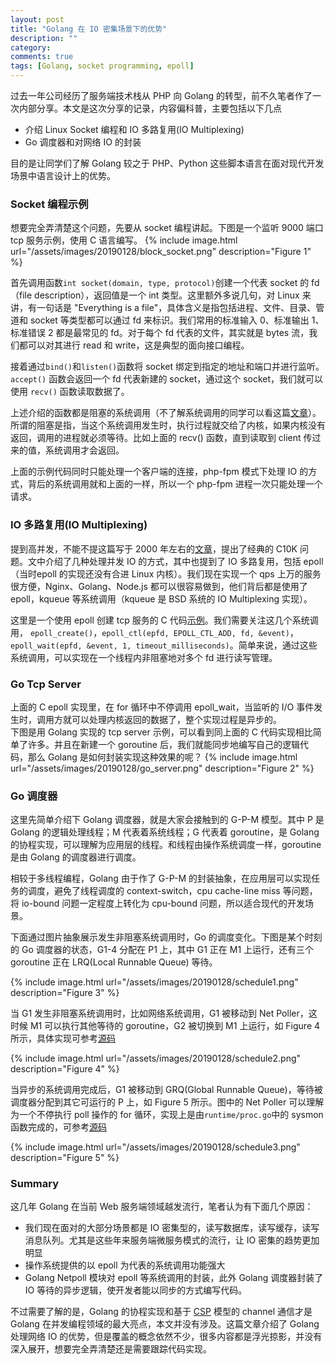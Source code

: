 ```yaml
---
layout: post
title: "Golang 在 IO 密集场景下的优势"
description: ""
category: 
comments: true
tags: [Golang, socket programming, epoll]
---
```

过去一年公司经历了服务端技术栈从 PHP 向 Golang 的转型，前不久笔者作了一次内部分享。本文是这次分享的记录，内容偏科普，主要包括以下几点

* 介绍 Linux Socket 编程和 IO 多路复用(IO Multiplexing)
* Go 调度器和对网络 IO 的封装

目的是让同学们了解 Golang 较之于 PHP、Python 这些脚本语言在面对现代开发场景中语言设计上的优势。

### Socket 编程示例
想要完全弄清楚这个问题，先要从 socket 编程讲起。下图是一个监听 9000 端口 tcp 服务示例，使用 C 语言编写。
{% include image.html url="/assets/images/20190128/block_socket.png"  description="Figure 1" %}

首先调用函数`int socket(domain, type, protocol)`创建一个代表 socket 的 fd（file description），返回值是一个 int 类型。这里额外多说几句，对 Linux 来讲，有一句话是 "Everything is a file"，具体含义是指包括进程、文件、目录、管道和 socket 等类型都可以通过 fd 来标识。我们常用的标准输入 0、标准输出 1、标准错误 2 都是最常见的 fd。对于每个 fd 代表的文件，其实就是 bytes 流，我们都可以对其进行 read 和 write，这是典型的面向接口编程。 
 
接着通过`bind()`和`listen()`函数将 socket 绑定到指定的地址和端口并进行监听。 `accept()` 函数会返回一个 fd 代表新建的 socket，通过这个 socket，我们就可以使用 `recv()` 函数读取数据了。

上述介绍的函数都是阻塞的系统调用（不了解系统调用的同学可以看这篇[文章](https://minnie.tuhs.org/CompArch/Lectures/week05.html)）。所谓的阻塞是指，当这个系统调用发生时，执行过程就交给了内核，如果内核没有返回，调用的进程就必须等待。比如上面的 recv() 函数，直到读取到 client 传过来的值，系统调用才会返回。

上面的示例代码同时只能处理一个客户端的连接，php-fpm 模式下处理 IO 的方式，背后的系统调用就和上面的一样，所以一个 php-fpm 进程一次只能处理一个请求。

### IO 多路复用(IO Multiplexing)
提到高并发，不能不提这篇写于 2000 年左右的[文章](http://www.kegel.com/c10k.html)，提出了经典的 C10K 问题。文中介绍了几种处理并发 IO 的方式，其中也提到了 IO 多路复用，包括 epoll（当时epoll 的实现还没有合进 Linux 内核）。我们现在实现一个 qps 上万的服务很方便，Nginx、Golang、Node.js 都可以很容易做到，他们背后都是使用了 epoll，kqueue 等系统调用（kqueue 是 BSD 系统的 IO Multiplexing 实现）。

这里是一个使用 epoll 创建 tcp 服务的 C 代码[示例](https://gist.github.com/bittenApple/e3675019ce8d6126e81492a0e57b3fb4)。我们需要关注这几个系统调用， `epoll_create()`，`epoll_ctl(epfd, EPOLL_CTL_ADD, fd, &event)`，`epoll_wait(epfd, &event, 1, timeout_milliseconds)`。简单来说，通过这些系统调用，可以实现在一个线程内非阻塞地对多个 fd 进行读写管理。

### Go Tcp Server
上面的 C epoll 实现里，在 for 循环中不停调用 epoll_wait，当监听的 I/O 事件发生时，调用方就可以处理内核返回的数据了，整个实现过程是异步的。  
下图是用 Golang 实现的 tcp server 示例，可以看到同上面的 C 代码实现相比简单了许多。并且在新建一个 goroutine 后，我们就能同步地编写自己的逻辑代码，那么 Golang 是如何封装实现这种效果的呢？
{% include image.html url="/assets/images/20190128/go_server.png"  description="Figure 2" %}

### Go 调度器
这里先简单介绍下 Golang 调度器，就是大家会接触到的 G-P-M 模型。其中 P 是 Golang 的逻辑处理线程；M 代表着系统线程；G 代表着 goroutine，是 Golang 的协程实现，可以理解为应用层的线程。和线程由操作系统调度一样，goroutine 是由 Golang 的调度器进行调度。

相较于多线程编程，Golang 由于作了 G-P-M 的封装抽象，在应用层可以实现任务的调度，避免了线程调度的 context-switch，cpu cache-line miss 等问题，将 io-bound 问题一定程度上转化为 cpu-bound 问题，所以适合现代的开发场景。

下面通过图片抽象展示发生非阻塞系统调用时，Go 的调度变化。下图是某个时刻的 Go 调度器的状态，G1-4 分配在 P1 上，其中 G1 正在 M1 上运行，还有三个 goroutine 正在 LRQ(Local Runnable Queue) 等待。

{% include image.html url="/assets/images/20190128/schedule1.png"  description="Figure 3" %}

当 G1 发生非阻塞系统调用时，比如网络系统调用，G1 被移动到 Net Poller，这时候 M1 可以执行其他等待的 goroutine，G2 被切换到 M1 上运行，如 Figure 4 所示，具体实现可参考[源码](https://github.com/golang/go/blob/go1.11.5/src/runtime/netpoll.go#L366)

{% include image.html url="/assets/images/20190128/schedule2.png"  description="Figure 4" %}

当异步的系统调用完成后，G1 被移动到 GRQ(Global Runnable Queue)，等待被调度器分配到其它可运行的 P 上，如 Figure 5 所示。图中的 Net Poller 可以理解为一个不停执行 poll 操作的 for 循环，实现上是由`runtime/proc.go`中的 sysmon 函数完成的，可参考[源码](https://github.com/golang/go/blob/go1.11.5/src/runtime/proc.go#L4390-L4401)

{% include image.html url="/assets/images/20190128/schedule3.png"  description="Figure 5" %}

### Summary
这几年 Golang 在当前 Web 服务端领域越发流行，笔者认为有下面几个原因：

- 我们现在面对的大部分场景都是 IO 密集型的，读写数据库，读写缓存，读写消息队列。尤其是这些年来服务端微服务模式的流行，让 IO 密集的趋势更加明显
- 操作系统提供的以 epoll 为代表的系统调用功能强大
- Golang Netpoll 模块对 epoll 等系统调用的封装，此外 Golang 调度器封装了 IO 等待的异步逻辑，使开发者能以同步的方式编写代码。

不过需要了解的是，Golang 的协程实现和基于 [CSP](https://en.wikipedia.org/wiki/Communicating_sequential_processes) 模型的 channel 通信才是 Golang 在并发编程领域的最大亮点，本文并没有涉及。这篇文章介绍了 Golang 处理网络 IO 的优势，但是覆盖的概念依然不少，很多内容都是浮光掠影，并没有深入展开，想要完全弄清楚还是需要跟踪代码实现。

